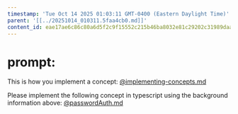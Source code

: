 ```yaml
---
timestamp: 'Tue Oct 14 2025 01:03:11 GMT-0400 (Eastern Daylight Time)'
parent: '[[../20251014_010311.5faa4cb0.md]]'
content_id: eae17ae6c86c80a6d5f2c9f15552c215b46ba8032e81c29202c31989daa11a76
---
```


# prompt:

This is how you implement a concept:
[@implementing-concepts.md](../../design/background/implementing-concepts.md)

Please implement the following concept in typescript using the background information above:
[@passwordAuth.md](../../design/specificConceptSpecs/passwordAuth.md)
